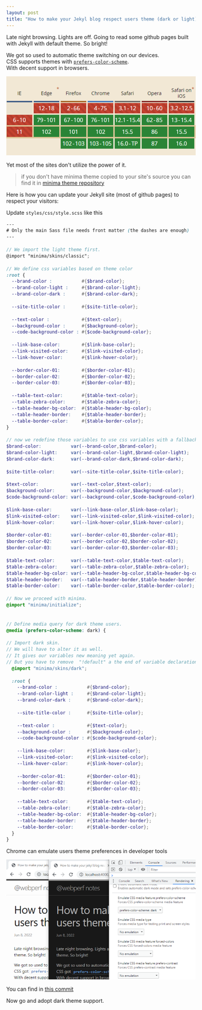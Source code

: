 ```yaml
---
layout: post
title: "How to make your Jekyl blog respect users theme (dark or light)"
---
```


Late night browsing. Lights are off. Going to read some github pages built with Jekyll with default theme. So bright!

We got so used to automatic theme switching on our devices.  
CSS supports themes with [`prefers-color-scheme`](https://developer.mozilla.org/en-US/docs/Web/CSS/@media/prefers-color-scheme).  
With decent support in browsers.  

![](/assets/images/can-i-use-prefers-color-scheme.png)

Yet most of the sites don't utilize the power of it.

> if you don't have minima theme copied to your site's source you can find it in [minima theme repository](https://github.com/jekyll/minima)

Here is how you can update your Jekyll site (most of github pages) to respect your visitors:

Update `styles/css/style.scss` like this
```scss
--- 
# Only the main Sass file needs front matter (the dashes are enough) 
---

// We import the light theme first.
@import "minima/skins/classic";

// We define css variables based on theme color
:root {
  --brand-color :           #{$brand-color};
  --brand-color-light :     #{$brand-color-light};
  --brand-color-dark :      #{$brand-color-dark};

  --site-title-color :      #{$site-title-color};

  --text-color :            #{$text-color};
  --background-color :      #{$background-color};
  --code-background-color : #{$code-background-color};

  --link-base-color:        #{$link-base-color};
  --link-visited-color:     #{$link-visited-color};
  --link-hover-color:       #{$link-hover-color};

  --border-color-01:        #{$border-color-01};
  --border-color-02:        #{$border-color-02};
  --border-color-03:        #{$border-color-03};

  --table-text-color:       #{$table-text-color};
  --table-zebra-color:      #{$table-zebra-color};
  --table-header-bg-color:  #{$table-header-bg-color};
  --table-header-border:    #{$table-header-border};
  --table-border-color:     #{$table-border-color};
}

// now we redefine those variables to use css variables with a fallback
$brand-color:           var(--brand-color,$brand-color); 
$brand-color-light:     var(--brand-color-light,$brand-color-light); 
$brand-color-dark:      var(--brand-color-dark,$brand-color-dark); 

$site-title-color:      var(--site-title-color,$site-title-color);

$text-color:            var(--text-color,$text-color);
$background-color:      var(--background-color,$background-color);
$code-background-color: var(--background-color,$code-background-color);

$link-base-color:       var(--link-base-color,$link-base-color);
$link-visited-color:    var(--link-visited-color,$link-visited-color);
$link-hover-color:      var(--link-hover-color,$link-hover-color);

$border-color-01:       var(--border-color-01,$border-color-01);
$border-color-02:       var(--border-color-02,$border-color-02);
$border-color-03:       var(--border-color-03,$border-color-03);

$table-text-color:      var(--table-text-color,$table-text-color);
$table-zebra-color:     var(--table-zebra-color,$table-zebra-color);
$table-header-bg-color: var(--table-header-bg-color,$table-header-bg-color);
$table-header-border:   var(--table-header-border,$table-header-border);
$table-border-color:    var(--table-border-color,$table-border-color);

// Now we proceed with minima.
@import "minima/initialize";


// Define media query for dark theme users.
@media (prefers-color-scheme: dark) {

// Import dark skin.
// We will have to alter it as well.
// It gives our variables new meaning yet again.
// But you have to remove  "!default" a the end of variable declarations in dark skin.
  @import "minima/skins/dark";

  :root {
    --brand-color :           #{$brand-color};
    --brand-color-light :     #{$brand-color-light};
    --brand-color-dark :      #{$brand-color-dark};
  
    --site-title-color :      #{$site-title-color};
  
    --text-color :            #{$text-color};
    --background-color :      #{$background-color};
    --code-background-color : #{$code-background-color};
  
    --link-base-color:        #{$link-base-color};
    --link-visited-color:     #{$link-visited-color};
    --link-hover-color:       #{$link-hover-color};
  
    --border-color-01:        #{$border-color-01};
    --border-color-02:        #{$border-color-02};
    --border-color-03:        #{$border-color-03};
  
    --table-text-color:       #{$table-text-color};
    --table-zebra-color:      #{$table-zebra-color};
    --table-header-bg-color:  #{$table-header-bg-color};
    --table-header-border:    #{$table-header-border};
    --table-border-color:     #{$table-border-color};
  }
}
```

Chrome can emulate users theme preferences in developer tools  

![](/assets/images/theme-preference-emulation.png)

You can find in [this commit](https://github.com/Alexander-Taran/alexander-taran.github.com/commit/dd8dcf59fa2eb596f71c315f32fee679dd2511d3)

Now go and adopt dark theme support.

